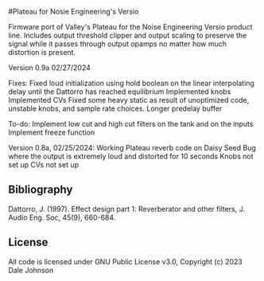 #Plateau for Nosie Engineering's Versio

Firmware port of Valley's Plateau for the Noise Engineering Versio product line. Includes output threshold clipper 
and output scaling to preserve the signal while it passes through output opamps no matter how much distortion is present.

Version 0.9a 02/27/2024

Fixes: 
Fixed loud initialization using hold boolean on the linear interpolating delay until the Dattorro has reached equilibrium
Implemented knobs
Implemented CVs
Fixed some heavy static as result of unoptimized code, unstable knobs, and sample rate choices.
Longer predelay buffer

To-do:
Implement low cut and high cut filters on the tank and on the inputs
Implement freeze function

Version 0.8a, 02/25/2024:
Working Plateau reverb code on Daisy Seed
Bug where the output is extremely loud and distorted for 10 seconds
Knobs not set up
CVs not set up

## Bibliography

Dattorro, J. (1997). Effect design part 1: Reverberator and other filters, J. Audio Eng. Soc, 45(9), 660-684.

## License

All code is licensed under GNU Public License v3.0, Copyright (c) 2023 Dale Johnson
